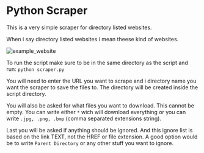 # Python Scraper

This is a very simple scraper for directory listed websites.

When i say directory listed websites i mean theese kind of websites.

![example_website](https://dpsvdv74uwwos.cloudfront.net/statics/img/blogposts/directory_listing_enabled.png)

To run the script make sure to be in the same directory as the script and run: `python scraper.py`

You will need to enter the URL you want to scrape and i directory name you want the scraper to save the files to. The directory will be created inside the script directory.

You will also be asked for what files you want to download. This cannot be empty. 
You can write either `*` wich will download everything or you can write `.jpg, .png, .bmp` (comma separated extensions string).

Last you will be asked if anything should be ignored. And this ignore list is based on the link TEXT, not the HREF or file extension. A good option would be to write `Parent Directory` or any other stuff you want to ignore.
